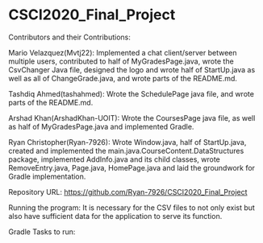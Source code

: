 # CSCI2020_Final_Project

Contributors and their Contributions:

Mario Velazquez(Mvtj22): Implemented a chat client/server between multiple users, contributed to half of MyGradesPage.java, wrote the CsvChanger Java file, designed the logo and wrote half of StartUp.java as well as all of ChangeGrade.java, and wrote parts of the README.md.

Tashdiq Ahmed(tashahmed): Wrote the SchedulePage java file, and wrote parts of the README.md.

Arshad Khan(ArshadKhan-UOIT): Wrote the CoursesPage java file, as well as half of MyGradesPage.java and implemented Gradle.

Ryan Christopher(Ryan-7926): Wrote Window.java, half of StartUp.java, created and implemented the main.java.CourseContent.DataStructures package, implemented AddInfo.java and its child classes, wrote RemoveEntry.java, Page.java, HomePage.java and laid the groundwork for Gradle implementation.

Repository URL: https://github.com/Ryan-7926/CSCI2020_Final_Project


Running the program:
It is necessary for the CSV files to not only exist but also have sufficient data for the application to serve its function.

Gradle Tasks to run:
